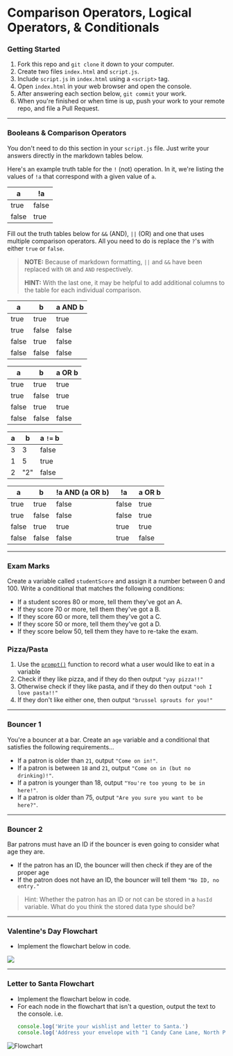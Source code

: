 # Comparison Operators, Logical Operators, & Conditionals

### Getting Started

1. Fork this repo and `git clone` it down to your computer.
1. Create two files `index.html` and `script.js`.
1. Include `script.js` in `index.html` using a `<script>` tag.
1. Open `index.html` in your web browser and open the console.
1. After answering each section below, `git commit` your work.
1. When you're finished or when time is up, push your work to your remote repo, and file a Pull Request.

---

### Booleans & Comparison Operators

You don't need to do this section in your `script.js` file. Just write your answers directly in the markdown tables below.

Here's an example truth table for the `!` (not) operation. In it, we're listing the values of `!a` that correspond with a given value of `a`.

| a     | !a    |
|-------|-------|
| true  | false |
| false | true  |

Fill out the truth tables below for `&&` (AND), `||` (OR) and one that uses multiple comparison operators. All you need to do is replace the `?`'s with either `true` or `false`.

> **NOTE:** Because of markdown formatting, `||` and `&&` have been replaced with `OR` and `AND` respectively.
>
> **HINT:** With the last one, it may be helpful to add additional columns to the table for each individual comparison.

| a     | b     | a AND b |
|-------|-------|---------|
| true  | true  | true    |
| true  | false | false   |
| false | true  | false   |
| false | false | false   |

| a     | b     | a OR b |
|-------|-------|--------|
| true  | true  | true   |
| true  | false | true   |
| false | true  | true   |
| false | false | false  |

| a | b   | a `!=` b |
|---|-----|----------|
| 3 | 3   | false    |
| 1 | 5   | true     |
| 2 | "2" | false    |

| a     | b     | !a AND (a OR b) | !a  | a OR b |
|-------|-------|-----------------|-----|--------|
| true  | true  | false           |false|true    |
| true  | false | false           |false|true    |
| false | true  | true            |true |true    |
| false | false | false           |true |false   |

---

### Exam Marks

Create a variable called `studentScore` and assign it a number between 0 and 100. Write a conditional that matches the following conditions:

- If a student scores 80 or more, tell them they've got an A.
- If they score 70 or more, tell them they've got a B.
- If they score 60 or more, tell them they've got a C.
- If they score 50 or more, tell them they've got a D.
- If they score below 50, tell them they have to re-take the exam.

### Pizza/Pasta

1. Use the [`prompt()`](https://developer.mozilla.org/en-US/docs/Web/API/Window/prompt) function to record what a user would like to eat in a variable
1. Check if they like pizza, and if they do then output `"yay pizza!!"`
1. Otherwise check if they like pasta, and if they do then output `"ooh I love pasta!!"`
1. If they don't like either one, then output `"brussel sprouts for you!"`

---

### Bouncer 1

You're a bouncer at a bar. Create an `age` variable and a conditional that satisfies the following requirements...
- If a patron is older than `21`, output `"Come on in!"`.
- If a patron is between `18` and `21`, output `"Come on in (but no drinking)!"`.
- If a patron is younger than 18, output `"You're too young to be in here!"`.
- If a patron is older than 75, output `"Are you sure you want to be here?"`.

---

### Bouncer 2

Bar patrons must have an ID if the bouncer is even going to consider what age they are.
- If the patron has an ID, the bouncer will then check if they are of the proper age
- If the patron does not have an ID, the bouncer will tell them `"No ID, no entry."`

> Hint: Whether the patron has an ID or not can be stored in a `hasId` variable. What do you think the stored data type should be?

---

### Valentine's Day Flowchart

- Implement the flowchart below in code.

![](https://venngage-wordpress.s3.amazonaws.com/uploads/2018/02/flow-chart-template-1.png)

---

### Letter to Santa Flowchart

- Implement the flowchart below in code.
- For each node in the flowchart that isn't a question, output the text to the console.
  i.e.
  ```js
  console.log('Write your wishlist and letter to Santa.')
  console.log('Address your envelope with "1 Candy Cane Lane, North Pole".')
  ```

![Flowchart](https://i.imgur.com/CfhdkQg.jpg)
